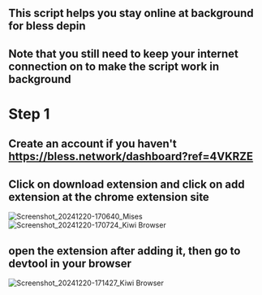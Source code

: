 ## This script helps you stay online at background for bless depin
## Note that you still need to keep your internet connection on to make the script work in background

# Step 1 
## Create an account if you haven't https://bless.network/dashboard?ref=4VKRZE
## Click on download extension and click on add extension at the chrome extension site
![Screenshot_20241220-170640_Mises](https://github.com/user-attachments/assets/5a984fa5-6af5-4067-add9-17aec7676d02)
![Screenshot_20241220-170724_Kiwi Browser](https://github.com/user-attachments/assets/f2869d11-cc4e-45d2-99f2-969add9e2d83)

## open the extension after adding it, then go to devtool in your browser
![Screenshot_20241220-171427_Kiwi Browser](https://github.com/user-attachments/assets/ff7da434-fad0-4fbf-a2e1-c5c1df63eb8d)
